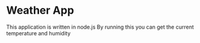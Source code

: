 # Weather App
This application is written in node.js
By running this you can get the current temperature and humidity
